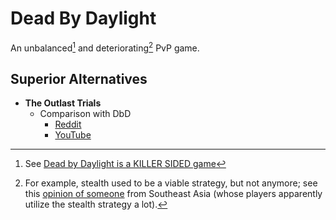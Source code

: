 
# Dead By Daylight

An unbalanced[^un] and deteriorating[^de] PvP game.

## Superior Alternatives

- **The Outlast Trials**
  - Comparison with DbD
    - [Reddit](https://old.reddit.com/r/OutlastTrials/comments/1gc3hgj/outlast_trials_is_better_than_dbd/)
    - [YouTube](https://www.youtube.com/watch?v=-c_dthU6ZuI)

[^un]: See [Dead by Daylight is a KILLER SIDED game](https://www.youtube.com/watch?v=AAdFsK4hwl0)

[^de]: For example, stealth used to be a viable strategy, but not anymore; see this [opinion of someone](https://old.reddit.com/r/deadbydaylight/comments/1lea4gt/if_the_afk_system_isnt_reverted_i_may_not_return/) from Southeast Asia (whose players apparently utilize the stealth strategy a lot).
